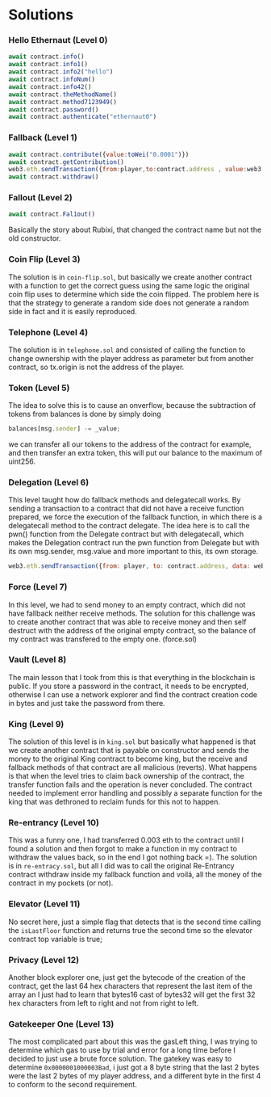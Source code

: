 # Solutions

### Hello Ethernaut (Level 0)
```javascript
await contract.info()
await contract.info1()
await contract.info2("hello")
await contract.infoNum()
await contract.info42()
await contract.theMethodName()
await contract.method7123949()
await contract.password()
await contract.authenticate("ethernaut0")
```

### Fallback (Level 1)
```javascript
await contract.contribute({value:toWei("0.0001")})
await contract.getContribution()
web3.eth.sendTransaction({from:player,to:contract.address , value:web3.utils.toWei('0.0001','ether')})
await contract.withdraw()
```

### Fallout (Level 2)
```javascript
await contract.Fal1out()
```
Basically the story about Rubixi, that changed the contract name but not the old constructor.

### Coin Flip (Level 3)
The solution is in ```coin-flip.sol```, but basically we create another contract with a function to get the correct guess using the same logic the original coin flip uses to determine which side the coin flipped. The problem here is that the strategy to generate a random side does not generate a random side in fact and it is easily reproduced.

### Telephone (Level 4)
The solution is in ```telephone.sol``` and consisted of calling the function to change ownership with the player address as parameter but from another contract, so tx.origin is not the address of the player.

### Token (Level 5)
The idea to solve this is to cause an onverflow, because the subtraction of tokens from balances is done by simply doing
```javascript
balances[msg.sender] -= _value;
```
we can transfer all our tokens to the address of the contract for example, and then transfer an extra token, this will put our balance to the maximum of uint256.

### Delegation (Level 6)
This level taught how do fallback methods and delegatecall works. By sending a transaction to a contract that did not have a receive function prepared, we force the execution of the fallback function, in which there is a delegatecall method to the contract delegate. The idea here is to call the pwn() function from the Delegate contract but with delegatecall, which makes the Delegation contract run the pwn function from Delegate but with its own msg.sender, msg.value and more important to this, its own storage.
```javascript
web3.eth.sendTransaction({from: player, to: contract.address, data: web3.eth.abi.encodeFunctionSignature("pwn()")})
```

### Force (Level 7)
In this level, we had to send money to an empty contract, which did not have fallback neither receive methods. The solution for this challenge was to create another contract that was able to receive money and then self destruct with the address of the original empty contract, so the balance of my contract was transfered to the empty one. (force.sol)

### Vault (Level 8)
The main lesson that I took from this is that everything in the blockchain is public. If you store a password in the contract, it needs to be encrypted, otherwise I can use a network explorer and find the contract creation code in bytes and just take the password from there.

### King (Level 9)
The solution of this level is in ```king.sol``` but basically what happened is that we create another contract that is payable on constructor and sends the money to the original King contract to become king, but the receive and fallback methods of that contract are all malicious (reverts). What happens is that when the level tries to claim back ownership of the contract, the transfer function fails and the operation is never concluded. The contract needed to implement error handling and possibly a separate function for the king that was dethroned to reclaim funds for this not to happen.

### Re-entrancy (Level 10)
This was a funny one, I had transferred 0.003 eth to the contract until I found a solution and then forgot to make a function in my contract to withdraw the values back, so in the end I got nothing back =). The solution is in ```re-entracy.sol```, but all I did was to call the original Re-Entrancy contract withdraw inside my fallback function and voilá, all the money of the contract in my pockets (or not).

### Elevator (Level 11)
No secret here, just a simple flag that detects that is the second time calling the ```isLastFloor``` function and returns true the second time so the elevator contract top variable is true;

### Privacy (Level 12)
Another block explorer one, just get the bytecode of the creation of the contract, get the last 64 hex characters that represent the last item of the array an I just had to learn that bytes16 cast of bytes32 will get the first 32 hex characters from left to right and not from right to left.

### Gatekeeper One (Level 13)
The most complicated part about this was the gasLeft thing, I was trying to determine which gas to use by trial and error for a long time before I decided to just use a brute force solution. The gatekey was easy to determine ```0x0000001000003Bad```, i just got a 8 byte string that the last 2 bytes were the last 2 bytes of my player address, and a different byte in the first 4 to conform to the second requirement.